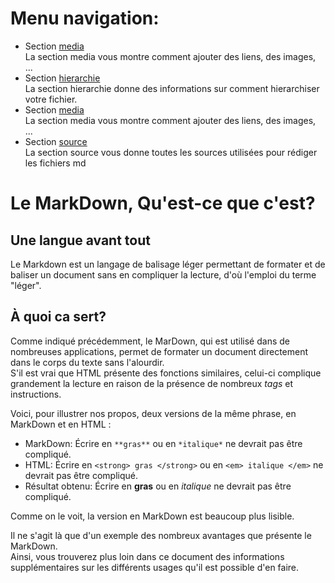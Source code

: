 # Menu navigation:
* Section [media](./media.md)\
La section media vous montre comment ajouter des liens, des images, ...
* Section [hierarchie](./hierarchie.md)\
La section hierarchie donne des informations sur comment hierarchiser votre fichier.
* Section [media](./media.md)\
La section media vous montre comment ajouter des liens, des images, ...
* Section [source](./source.md)\
La section source vous donne toutes les sources utilisées pour rédiger les fichiers md 

# **Le MarkDown, Qu'est-ce que c'est?**  
## Une langue avant tout   
Le Markdown est un langage de balisage léger permettant de formater et de baliser un document sans en compliquer la lecture, d'où l'emploi du terme "léger".  

## À quoi ca sert?  
Comme indiqué précédemment, le MarDown, qui est utilisé dans de nombreuses applications, permet de formater un document directement dans le corps du texte sans l'alourdir.  
S'il est vrai que HTML présente des fonctions similaires, celui-ci complique grandement la lecture en raison de la présence de nombreux *tags* et instructions. 

Voici, pour illustrer nos propos, deux versions de la même phrase, en MarkDown et en HTML : 
- MarkDown: Écrire en ```**gras**``` ou en ```*italique*``` ne devrait pas être compliqué.
- HTML: Écrire en ```<strong> gras </strong>``` ou en ```<em> italique </em>``` ne devrait pas être compliqué.
 - Résultat obtenu: Écrire en **gras** ou en *italique* ne devrait pas être compliqué.  

Comme on le voit, la version en MarkDown est beaucoup plus lisible.  

Il ne s'agit là que d'un exemple des nombreux avantages que présente le MarkDown.  
Ainsi, vous trouverez plus loin dans ce document des informations supplémentaires sur les différents usages qu'il est possible d'en faire. 
